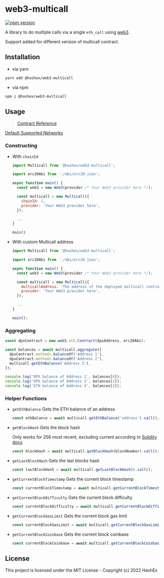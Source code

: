 # web3-multicall

[![npm version](https://badge.fury.io/js/%40hashex%2Fweb3-multicall.svg)](https://badge.fury.io/js/%40hashex%2Fweb3-multicall)

A library to do multiple calls via a single `eth_call` using [web3](https://github.com/ChainSafe/web3.js).

Support added for different version of multicall contract.

## Installation

- via yarn

```bash
yarn add @hashex/web3-multicall
```

- via npm

```bash
npm i @hashex/web3-multicall
```

## Usage

> [Contract Reference](/src/contract/Multicall.sol)

[Default Supported Networks](./SUPPORTED_NETWORKS.md)

### Constructing

- With `chainId`

  ```js
  import Multicall from '@hashex/web3-multicall';

  import erc20Abi from './abi/erc20.json';

  async function main() {
    const web3 = new Web3(provider /* Your Web3 provider here */);

    const multicall = new Multicall({
      chainId: 1,
      provider: 'Your Web3 provider here',
    });

    ...
  }

  main()
  ```

- With custom Multicall address

  ```js
  import Multicall from '@hashex/web3-multicall';

  import erc20Abi from './abi/erc20.json';

  async function main() {
    const web3 = new Web3(provider /* Your Web3 provider here */);

    const multicall = new Multicall({
      multicallAddress: 'The address of the deployed multicall contract',
      provider: 'Your Web3 provider here',
    });

    ...
  }

  main();
  ```

### Aggregating

```js
const dpxContract = new web3.eth.Contract(dpxAddress, erc20Abi);

const balances = await multicall.aggregate([
  dpxContract.methods.balanceOf('Address 1'),
  dpxContract.methods.balanceOf('Address 2'),
  multicall.getEthBalance('Address 3'),
]);

console.log('DPX balance of Address 1', balances[0]);
console.log('DPX balance of Address 2', balances[1]);
console.log('ETH balance of Address 3', balances[2]);
```

### Helper Functions

- `getEthBalance`
  Gets the ETH balance of an address

  ```js
  const ethBalance = await multicall.getEthBalance('address').call();
  ```

- `getBlockHash`
  Gets the block hash

  Only works for 256 most recent, excluding current according to [Solidity docs](https://docs.soliditylang.org/en/v0.4.24/units-and-global-variables.html#block-and-transaction-properties)

  ```js
  const blockHash = await multicall.getBlockHash(blockNumber).call();
  ```

- `getLastBlockHash`
  Gets the last blocks hash

  ```js
  const lastBlockHash = await multicall.getLastBlockHash().call();
  ```

- `getCurrentBlockTimestamp`
  Gets the current block timestamp

  ```js
  const currentBlockTimestamp = await multicall.getCurrentBlockTimestamp().call();
  ```

- `getCurrentBlockDifficulty`
  Gets the current block difficulty

  ```js
  const currentBlockDifficulty = await multicall.getCurrentBlockDifficulty().call();
  ```

- `getCurrentBlockGasLimit`
  Gets the current block gas limit

  ```js
  const currentBlockGasLimit = await multicall.getCurrentBlockGasLimit().call();
  ```

- `getCurrentBlockCoinbase`
  Gets the current block coinbase

  ```js
  const currentBlockCoinbase = await multicall.getCurrentBlockCoinbase().call();
  ```

## License

This project is licensed under the MIT License - Copyright (c) 2022 HashEx
